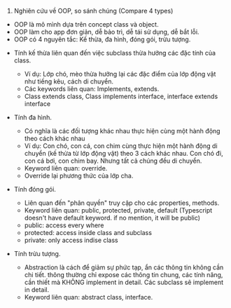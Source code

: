 1. Nghiên cứu về OOP, so sánh chúng (Compare 4 types)

- OOP là mô mình dựa trên concept class và object.
- OOP làm cho app đơn giản, dễ bảo trì, dễ tái sử dụng, dễ bắt lỗi.
- OOP có 4 nguyên tắc: Kế thừa, đa hình, đóng gói, trừu tượng.

* Tính kế thừa liên quan đến việc subclass thừa hưởng các đặc tính của class.
  - Ví dụ: Lớp chó, mèo thừa hưởng lại các đặc điểm của lớp động vật như tiếng kêu, cách di chuyển.
  - Các keywords liên quan: Implements, extends.
  - Class extends class, Class implements interface, interface extends interface
* Tính đa hình.

  - Có nghĩa là các đối tượng khác nhau thực hiện cùng một hành động theo cách khác nhau
  - Ví dụ: Con chó, con cá, con chim cùng thực hiện một hành động di chuyển (kế thừa từ lớp động vật)
    theo 3 cách khác nhau. Con chó đi, con cá bơi, con chim bay. Nhưng tất cả chúng đều di chuyển.
  - Keyword liên quan: override.
  - Override lại phương thức của lớp cha.

* Tính đóng gói.

  - Liên quan đến "phân quyền" truy cập cho các properties, methods.
  - Keyword liên quan: public, protected, private, default (Typescript doesn't have default keyword. if no mention, it will be public)
  - public: access every where
  - protected: access inside class and subclass
  - private: only access indise class

* Tính trừu tượng.
  - Abstraction là cách để giảm sự phức tạp, ẩn các thông tin không cần chi tiết. thông thường chỉ expose các thông tin chung, các tính năng, cần thiết mà KHÔNG implement in detail. Các subclass sẽ implement in detail.
  - Keyword liên quan: abstract class, interface.
